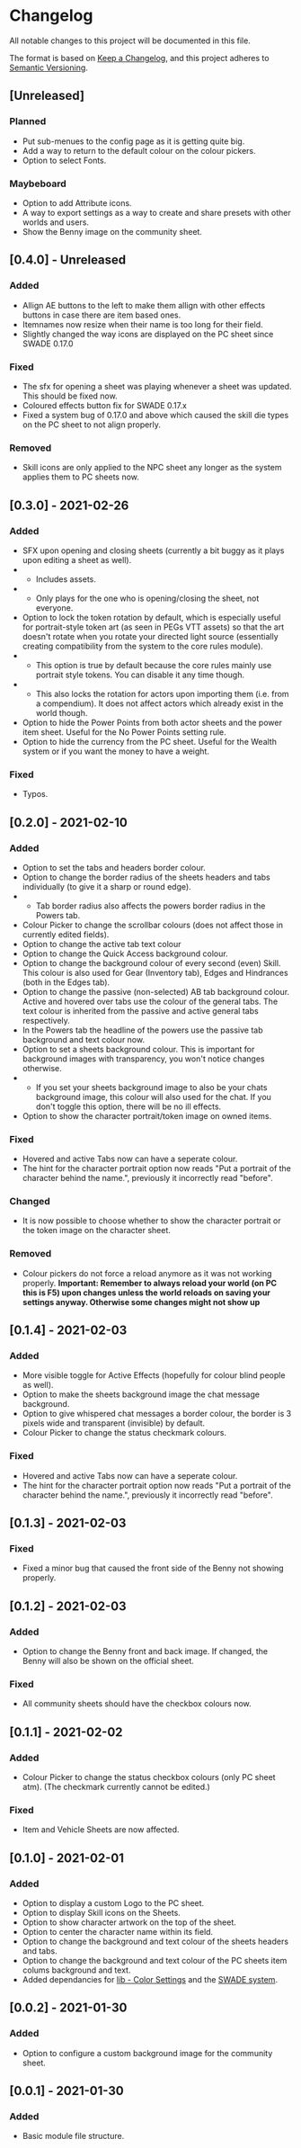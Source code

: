 # Changelog
All notable changes to this project will be documented in this file.

The format is based on [Keep a Changelog](https://keepachangelog.com/en/1.0.0/),
and this project adheres to [Semantic Versioning](https://semver.org/spec/v2.0.0.html).

## [Unreleased]
### Planned
- Put sub-menues to the config page as it is getting quite big.
- Add a way to return to the default colour on the colour pickers.
- Option to select Fonts.
### Maybeboard
- Option to add Attribute icons.
- A way to export settings as a way to create and share presets with other worlds and users.
- Show the Benny image on the community sheet.

## [0.4.0] - Unreleased
### Added
- Allign AE buttons to the left to make them allign with other effects buttons in case there are item based ones.
- Itemnames now resize when their name is too long for their field.
- Slightly changed the way icons are displayed on the PC sheet since SWADE 0.17.0
### Fixed
- The sfx for opening a sheet was playing whenever a sheet was updated. This should be fixed now.
- Coloured effects button fix for SWADE 0.17.x
- Fixed a system bug of 0.17.0 and above which caused the skill die types on the PC sheet to not align properly.
### Removed
- Skill icons are only applied to the NPC sheet any longer as the system applies them to PC sheets now.

## [0.3.0] - 2021-02-26
### Added
- SFX upon opening and closing sheets (currently a bit buggy as it plays upon editing a sheet as well).
- - Includes assets.
- - Only plays for the one who is opening/closing the sheet, not everyone.
- Option to lock the token rotation by default, which is especially useful for portrait-style token art (as seen in PEGs VTT assets) so that the art doesn't rotate when you rotate your directed light source (essentially creating compatibility from the system to the core rules module).
- - This option is true by default because the core rules mainly use portrait style tokens. You can disable it any time though.
- - This also locks the rotation for actors upon importing them (i.e. from a compendium). It does not affect actors which already exist in the world though.
- Option to hide the Power Points from both actor sheets and the power item sheet. Useful for the No Power Points setting rule.
- Option to hide the currency from the PC sheet. Useful for the Wealth system or if you want the money to have a weight.
### Fixed
- Typos.

## [0.2.0] - 2021-02-10
### Added
- Option to set the tabs and headers border colour.
- Option to change the border radius of the sheets headers and tabs individually (to give it a sharp or round edge).
- - Tab border radius also affects the powers border radius in the Powers tab.
- Colour Picker to change the scrollbar colours (does not affect those in currently edited fields).
- Option to change the active tab text colour
- Option to change the Quick Access background colour.
- Option to change the background colour of every second (even) Skill. This colour is also used for Gear (Inventory tab), Edges and Hindrances (both in the Edges tab).
- Option to change the passive (non-selected) AB tab background colour. Active and hovered over tabs use the colour of the general tabs. The text colour is inherited from the passive and active general tabs respectively.
- In the Powers tab the headline of the powers use the passive tab background and text colour now.
- Option to set a sheets background colour. This is important for background images with transparency, you won't notice changes otherwise.
- - If you set your sheets background image to also be your chats background image, this colour will also used for the chat. If you don't toggle this option, there will be no ill effects.
- Option to show the character portrait/token image on owned items.
### Fixed
- Hovered and active Tabs now can have a seperate colour.
- The hint for the character portrait option now reads "Put a portrait of the character behind the name.", previously it incorrectly read "before".
### Changed
- It is now possible to choose whether to show the character portrait or the token image on the character sheet.
### Removed
- Colour pickers do not force a reload anymore as it was not working properly. **Important: Remember to always reload your world (on PC this is F5) upon changes unless the world reloads on saving your settings anyway. Otherwise some changes might not show up**

## [0.1.4] - 2021-02-03
### Added
- More visible toggle for Active Effects (hopefully for colour blind people as well).
- Option to make the sheets background image the chat message background.
- Option to give whispered chat messages a border colour, the border is 3 pixels wide and transparent (invisible) by default.
- Colour Picker to change the status checkmark colours.
### Fixed
- Hovered and active Tabs now can have a seperate colour.
- The hint for the character portrait option now reads "Put a portrait of the character behind the name.", previously it incorrectly read "before".

## [0.1.3] - 2021-02-03
### Fixed
- Fixed a minor bug that caused the front side of the Benny not showing properly.

## [0.1.2] - 2021-02-03
### Added
- Option to change the Benny front and back image. If changed, the Benny will also be shown on the official sheet.
### Fixed
- All community sheets should have the checkbox colours now.

## [0.1.1] - 2021-02-02
### Added
- Colour Picker to change the status checkbox colours (only PC sheet atm). (The checkmark currently cannot be edited.)
### Fixed
- Item and Vehicle Sheets are now affected.

## [0.1.0] - 2021-02-01
### Added
- Option to display a custom Logo to the PC sheet.
- Option to display Skill icons on the Sheets.
- Option to show character artwork on the top of the sheet.
- Option to center the character name within its field.
- Option to change the background and text colour of the sheets headers and tabs.
- Option to change the background and text colour of the PC sheets item colums background and text.
- Added dependancies for [lib - Color Settings](https://foundryvtt.com/packages/colorsettings/) and the [SWADE system](https://foundryvtt.com/packages/swade/).

## [0.0.2] - 2021-01-30
### Added
- Option to configure a custom background image for the community sheet.

## [0.0.1] - 2021-01-30
### Added
- Basic module file structure.
